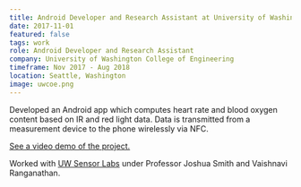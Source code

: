```yaml
---
title: Android Developer and Research Assistant at University of Washington College of Engineering (Nov 2017 - Aug 2018)
date: 2017-11-01
featured: false
tags: work
role: Android Developer and Research Assistant
company: University of Washington College of Engineering
timeframe: Nov 2017 - Aug 2018
location: Seattle, Washington
image: uwcoe.png
---
```

Developed an Android app which computes heart rate and blood oxygen content based on IR and red light data. Data is transmitted from a measurement device to the phone wirelessly via NFC.

[See a video demo of the project.](https://www.youtube.com/watch?v=6DQJ0yeGwvQ)

Worked with [UW Sensor Labs](sensor.cs.washington.edu) under Professor Joshua Smith and Vaishnavi Ranganathan.